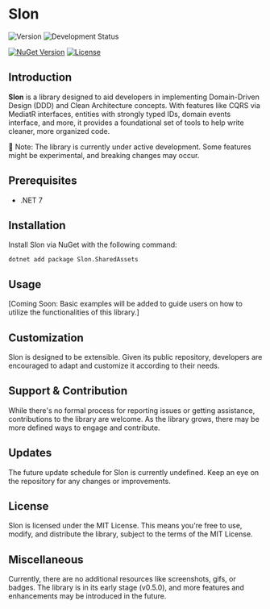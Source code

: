 ﻿# Slon

![Version](https://img.shields.io/badge/version-0.5.0-blue)
![Development Status](https://img.shields.io/badge/status-under%20development-orange)

[![NuGet Version](https://img.shields.io/nuget/v/Slon.SharedAssets.png)](https://www.nuget.org/packages/Slon.SharedAssets/)
[![License](https://img.shields.io/badge/license-MIT-blue.svg)](LICENSE)

## Introduction

**Slon** is a library designed to aid developers in implementing Domain-Driven Design (DDD) and Clean Architecture concepts. With features like CQRS via MediatR interfaces, entities with strongly typed IDs, domain events interface, and more, it provides a foundational set of tools to help write cleaner, more organized code.

🚧 Note: The library is currently under active development. Some features might be experimental, and breaking changes may occur.

## Prerequisites

- .NET 7

## Installation

Install Slon via NuGet with the following command:
```
dotnet add package Slon.SharedAssets
```

## Usage

[Coming Soon: Basic examples will be added to guide users on how to utilize the functionalities of this library.]

## Customization

Slon is designed to be extensible. Given its public repository, developers are encouraged to adapt and customize it according to their needs.

## Support & Contribution

While there's no formal process for reporting issues or getting assistance, contributions to the library are welcome. As the library grows, there may be more defined ways to engage and contribute.

## Updates

The future update schedule for Slon is currently undefined. Keep an eye on the repository for any changes or improvements.

## License

Slon is licensed under the MIT License. This means you're free to use, modify, and distribute the library, subject to the terms of the MIT License.

## Miscellaneous

Currently, there are no additional resources like screenshots, gifs, or badges. The library is in its early stage (v0.5.0), and more features and enhancements may be introduced in the future.
